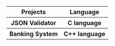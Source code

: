 <!DOCTYPE HTML>
<html>
  <head>
  </head>

<body>
  <table>
   <tr>
      <th>Projects</th>
      <th>Language</th>
    </tr>
    <tr>
      <th>JSON Validator</th>
      <th>C language</th>
    </tr>
    <tr>
      <th>Banking System</th>
      <th>C++ language</th>
    </tr>

  </body>
</html>

  </table>
</body>
